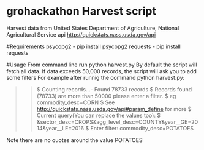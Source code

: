 # grohackathon Harvest script
Harvest data from United States Department of Agriculture, National Agricultural Service api http://quickstats.nass.usda.gov/api

#Requirements
psycopg2 - pip install psycopg2
requests - pip install requests

#Usage
From command line run python harvest.py
By default the script will fetch all data.
If data exceeds 50,000 records, the script will ask you to add some filters
For example after runnig the command python harvest.py:
>>$ Counting records...- Found 78733 records
>>$ Records found (78733) are more than 50000 please enter a filter.
>>$  eg commodity_desc=CORN
>>$  See http://quickstats.nass.usda.gov/api#param_define for more
>>$ Current query(You can replace the values too):
>>$ &sector_desc=CROPS&agg_level_desc=COUNTY&year__GE=2014&year__LE=2016
>>$ Enter filter: commodity_desc=POTATOES

Note there are no quotes around the value POTATOES
